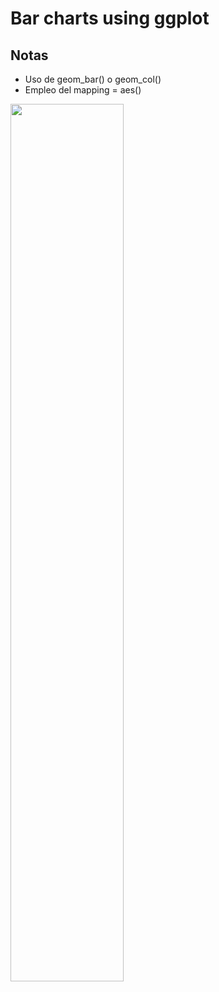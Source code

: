 # Bar charts using ggplot


## Notas
- Uso de geom_bar() o geom_col()
- Empleo del mapping = aes()


<img src="/images/Data1Unida11.png" width=60% height=60%>


